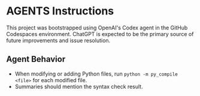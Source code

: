 # AGENTS Instructions

This project was bootstrapped using OpenAI's Codex agent in the GitHub Codespaces environment. ChatGPT is expected to be the primary source of future improvements and issue resolution.

## Agent Behavior
- When modifying or adding Python files, run `python -m py_compile <file>` for each modified file.
- Summaries should mention the syntax check result.
